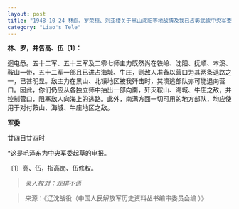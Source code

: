 ```yaml
---
layout: post
title: "1948-10-24 林彪、罗荣桓、刘亚楼关于黑山沈阳等地敌情及我已占彰武致中央军委等电"
category: "Liao's Tele"
---
```


**林、罗，并告高、伍〔1〕：**

迥电悉。五十二军、五十三军及二零七师主力既然尚在铁岭、沈阳、抚顺、本溪、鞍山一带，五十二军一部且已进占海城、牛庄，则敌人准备以营口为其两条退路之一，已甚明显。敌主力在黑山、北镇地区被我歼击时，其溃逃部队亦可能退向营口。因此，你们仍应从各独立师中抽出一部向南，歼灭鞍山、海城、牛庄之敌，并控制营口，阻塞敌人向海上的逃路。此外，南满方面一切可用的地方部队，均应使用于对付鞍山、海城、牛庄地区之敌。

**军委**

廿四日廿四时

*这是毛泽东为中央军委起草的电报。

〔1〕高、伍，指高岗、伍修权。


> *录入校对：观棋不语*

> 来源：《辽沈战役（中国人民解放军历史资料丛书编审委员会编 ）》
